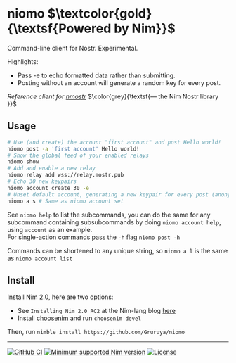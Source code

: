 # niomo $\textcolor{gold}{\textsf{Powered by Nim}}$

Command-line client for Nostr. Experimental.

Highlights:
* Pass -e to echo formatted data rather than submitting.
* Posting without an account will generate a random key for every post.

_Reference client for [nmostr](https://github.com/Gruruya/nmostr)_ $\color{grey}{\textsf{— the Nim Nostr library }}$

Usage
---
```bash
# Use (and create) the account "first account" and post Hello world!
niomo post -a 'first account' Hello world!
# Show the global feed of your enabled relays
niomo show
# Add and enable a new relay
niomo relay add wss://relay.mostr.pub
# Echo 30 new keypairs
niomo account create 30 -e
# Unset default account, generating a new keypair for every post (anonymous mode)
niomo a s # Same as niomo account set
```

See `niomo help` to list the subcommands, you can do the same for any subcommand containing subsubcommands by doing `niomo account help`, using `account` as an example.  
For single-action commands pass the `-h` flag `niomo post -h`

Commands can be shortened to any unique string, so `niomo a l` is the same as `niomo account list`

Install
---
Install Nim 2.0, here are two options:
* See `Installing Nim 2.0 RC2` at the Nim-lang blog [here](https://nim-lang.org/blog/2023/03/31/version-20-rc2.html)
* Install [choosenim](https://github.com/dom96/choosenim#installation) and run `choosenim devel`

Then, run `nimble install https://github.com/Gruruya/niomo`


---
[![GitHub CI](../../actions/workflows/build.yml/badge.svg?branch=master)](../../actions/workflows/build.yml)
[![Minimum supported Nim version](https://img.shields.io/badge/Nim-1.9.1+-informational?logo=Nim&labelColor=232733&color=F3D400)](https://nim-lang.org)
[![License](https://img.shields.io/github/license/Gruruya/niomo?logo=GNU&logoColor=000000&labelColor=FFFFFF&color=663366)](LICENSE.md)
